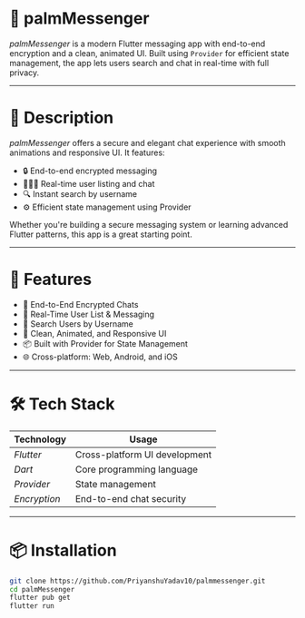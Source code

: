 # 📱 palmMessenger

*palmMessenger* is a modern Flutter messaging app with end-to-end encryption and a clean, animated UI. Built using `Provider` for efficient state management, the app lets users search and chat in real-time with full privacy.

---

# 📝 Description

*palmMessenger* offers a secure and elegant chat experience with smooth animations and responsive UI. It features:

- 🔒 End-to-end encrypted messaging
- 🧑‍🤝‍🧑 Real-time user listing and chat
- 🔍 Instant search by username
- ⚙️ Efficient state management using Provider

Whether you're building a secure messaging system or learning advanced Flutter patterns, this app is a great starting point.

---

# 🚀 Features

- 🔐 End-to-End Encrypted Chats
- 👥 Real-Time User List & Messaging
- 🔎 Search Users by Username
- 🎨 Clean, Animated, and Responsive UI
- 📦 Built with Provider for State Management
- 🌐 Cross-platform: Web, Android, and iOS

---

# 🛠️ Tech Stack

| Technology   | Usage                         |
|--------------|-------------------------------|
| *Flutter*    | Cross-platform UI development |
| *Dart*       | Core programming language     |
| *Provider*   | State management              |
| *Encryption* | End-to-end chat security      |

---

# 📦 Installation

```bash
git clone https://github.com/PriyanshuYadav10/palmmessenger.git
cd palmMessenger
flutter pub get
flutter run
